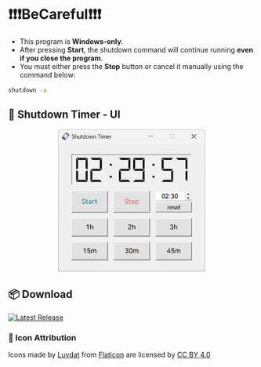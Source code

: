 # ❗❗❗BeCareful❗❗❗
- This program is **Windows-only**.
- After pressing **Start**, the shutdown command will continue running **even if you close the program**.
- You must either press the **Stop** button or cancel it manually using the command below:

```bash
shutdown -a
```

## 📌 Shutdown Timer - UI
<div align="center">
  <img src="image/1.png" width="300"/>
</div>


## 📦 Download
[![Latest Release](https://img.shields.io/github/v/release/Han-Dong-Jin/shutdown-timer?label=Latest%20Release)](https://github.com/Han-Dong-Jin/shutdown-timer/releases/latest)


### 📌 Icon Attribution
Icons made by [Luvdat](https://www.flaticon.com/authors/luvdat) from [Flaticon](https://www.flaticon.com) are licensed by [CC BY 4.0](https://creativecommons.org/licenses/by/4.0/)


